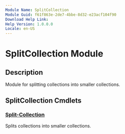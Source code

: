 ```yaml
---
Module Name: SplitCollection
Module Guid: f61f863e-2de7-4bbe-8d32-e23acf104f90
Download Help Link: 
Help Version: 1.0.0.0
Locale: en-US
---
```


# SplitCollection Module
## Description
Module for splitting collections into smaller collections.

## SplitCollection Cmdlets
### [Split-Collection](Split-Collection.md)
Splits collections into smaller collections.

